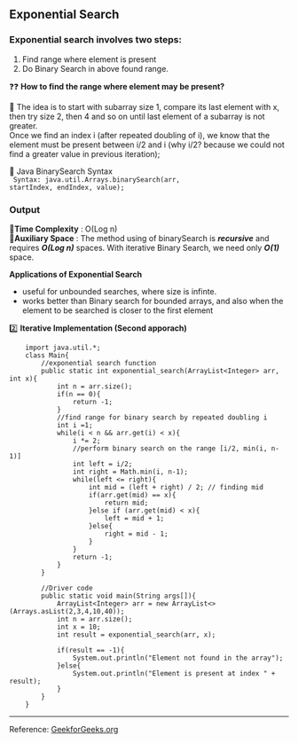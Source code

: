 ## Exponential Search

### Exponential search involves two steps:
1. Find range where element is present
2. Do Binary Search in above found range.


:question::question:
**How to find the range where element may be present?**

:hammer: The idea is to start with subarray size 1, compare its last element with x, then try size 2, then 4 and so on until last element of a subarray is not greater. <br>
Once we find an index i (after repeated doubling of i), we know that the element must be present between i/2 and i (why i/2? because we could not find a greater value in previous iteration);

:gun: Java BinarySearch Syntax <br>
<code> Syntax: java.util.Arrays.binarySearch(arr, startIndex, endIndex, value);
</code>


### **Output** <br>
:8ball:**Time Complexity** : O(Log n) <br>
:rocket:**Auxiliary Space** : The method using of binarySearch is ***recursive*** and requires ***O(Log n)*** spaces. With iterative Binary Search, we need only ***O(1)*** space.
<br>

**Applications of Exponential Search** <br>
<ul>
    <li>useful for unbounded searches, where size is infinte.</li>
    <li>works better than Binary search for bounded arrays, and also when the element to be searched is closer to the first element</li>
</ul>

:two: **Iterative Implementation (Second apporach)**
<br>
```
    import java.util.*;
    class Main{
        //exponential search function
        public static int exponential_search(ArrayList<Integer> arr, int x){
            int n = arr.size();
            if(n == 0){
                return -1;
            }
            //find range for binary search by repeated doubling i
            int i =1;
            while(i < n && arr.get(i) < x){
                i *= 2;
                //perform binary search on the range [i/2, min(i, n-1)]
                int left = i/2;
                int right = Math.min(i, n-1);
                while(left <= right){
                    int mid = (left + right) / 2; // finding mid
                    if(arr.get(mid) == x){
                        return mid;
                    }else if (arr.get(mid) < x){
                        left = mid + 1;
                    }else{
                        right = mid - 1;
                    }
                }
                return -1;
            }
        }

        //Driver code
        public static void main(String args[]){
            ArrayList<Integer> arr = new ArrayList<>(Arrays.asList(2,3,4,10,40));
            int n = arr.size();
            int x = 10;
            int result = exponential_search(arr, x);

            if(result == -1){
                System.out.println("Element not found in the array");
            }else{
                System.out.println("Element is present at index " + result);
            }
        }
    }
```
***

Reference: [GeekforGeeks.org](https://geeksforgeeks.org)